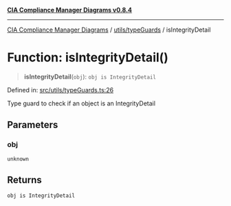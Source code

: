 [**CIA Compliance Manager Diagrams v0.8.4**](../../../README.md)

***

[CIA Compliance Manager Diagrams](../../../modules.md) / [utils/typeGuards](../README.md) / isIntegrityDetail

# Function: isIntegrityDetail()

> **isIntegrityDetail**(`obj`): `obj is IntegrityDetail`

Defined in: [src/utils/typeGuards.ts:26](https://github.com/Hack23/cia-compliance-manager/blob/a6d8d6a2cab2160940b9a047208c12088d7e02cf/src/utils/typeGuards.ts#L26)

Type guard to check if an object is an IntegrityDetail

## Parameters

### obj

`unknown`

## Returns

`obj is IntegrityDetail`
